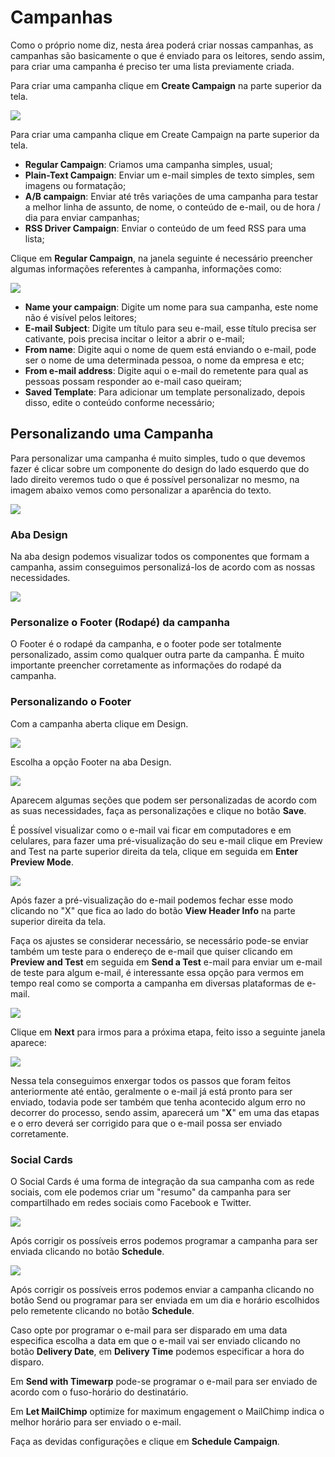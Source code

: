 # Campanhas

Como o próprio nome diz, nesta área poderá criar nossas campanhas, as campanhas são basicamente o que é enviado para os leitores, sendo assim, para criar uma campanha é preciso ter uma lista previamente criada.

Para criar uma campanha clique em **Create Campaign** na parte superior da tela.

![](mailchimp-campanhas.png)

Para criar uma campanha clique em Create Campaign na parte superior da tela.

* **Regular Campaign**: Criamos uma campanha simples, usual;
* **Plain-Text Campaign**: Enviar um e-mail simples de texto simples, sem imagens ou formatação;
* **A/B campaign**: Enviar até três variações de uma campanha para testar a melhor linha de assunto, de nome, o conteúdo de e-mail, ou de hora / dia para enviar campanhas;
* **RSS Driver Campaign**: Enviar o conteúdo de um feed RSS para uma lista;

Clique em **Regular Campaign**, na janela seguinte é necessário preencher algumas informações referentes à campanha, informações como:

![](mailchimp-campanhas_1.png)

* **Name your campaign**: Digite um nome para sua campanha, este nome não é visível pelos leitores;
* **E-mail Subject**: Digite um título para seu e-mail, esse título precisa ser cativante, pois precisa incitar o leitor a abrir o e-mail;
* **From name**: Digite aqui o nome de quem está enviando o e-mail, pode ser o nome de uma determinada pessoa, o nome da empresa e etc;
* **From e-mail address**: Digite aqui o e-mail do remetente para qual as pessoas possam responder ao e-mail caso queiram;
* **Saved Template**: Para adicionar um template personalizado, depois disso, edite o conteúdo conforme necessário;

## Personalizando uma Campanha

Para personalizar uma campanha é muito simples, tudo o que devemos fazer é clicar sobre um componente do design do lado esquerdo que do lado direito veremos tudo o que é possível personalizar no mesmo, na imagem abaixo vemos como personalizar a aparência do texto.

![](mailchimp-personalizando_campanha.png)

### Aba Design

Na aba design podemos visualizar todos os componentes que formam a campanha, assim conseguimos personalizá-los de acordo com as nossas necessidades.

![](mailchimp-design.png)

### Personalize o Footer (Rodapé) da campanha

O Footer é o rodapé da campanha, e o footer pode ser totalmente personalizado, assim como qualquer outra parte da campanha.
É muito importante preencher corretamente as informações do rodapé da campanha.

### Personalizando o Footer

Com a campanha aberta clique em Design.

![](mailchimp-design1.png)

Escolha a opção Footer na aba Design.

![](mailchimp-footer_2.png)

Aparecem algumas seções que podem ser personalizadas de acordo com as suas necessidades, faça as personalizações e clique no botão **Save**.

É possível visualizar como o e-mail vai ficar em computadores e em celulares, para fazer uma pré-visualização do seu e-mail clique em Preview and Test na parte superior direita da tela, clique em seguida em **Enter Preview Mode**.

![](mailchimp-campanhas_4.png)

Após fazer a pré-visualização do e-mail podemos fechar esse modo clicando no "X" que fica ao lado do botão **View Header Info** na parte superior direita da tela.

Faça os ajustes se considerar necessário, se necessário pode-se enviar também um teste para o endereço de e-mail que quiser clicando em **Preview and Test** em seguida em **Send a Test** e-mail para enviar um e-mail de teste para algum e-mail, é interessante essa opção para vermos em tempo real  como se comporta a campanha em diversas plataformas de e-mail.

![](mailchimp-campanhas_7.png)

Clique em **Next** para irmos para a próxima etapa, feito isso a seguinte janela aparece:

![](mailchimp-campanhas_5.png)


Nessa tela conseguimos enxergar todos os passos que foram feitos anteriormente até então, geralmente o e-mail já está pronto para ser enviado, todavia pode ser também que tenha acontecido algum erro no decorrer do processo, sendo assim, aparecerá um "**X**" em uma das etapas e o erro deverá ser corrigido para que o e-mail possa ser enviado corretamente.

### Social Cards

O Social Cards é uma forma de integração da sua campanha com as rede sociais, com ele podemos criar um "resumo" da campanha para ser compartilhado em redes sociais como Facebook e Twitter.

![](mailchimp-social_card.png)

Após corrigir os possíveis erros podemos programar a campanha para ser enviada clicando no botão **Schedule**.

![](mailchimp-campanhas_6.png)

Após corrigir os possíveis erros podemos enviar a campanha clicando no botão Send ou programar para ser enviada em um dia e horário escolhidos pelo remetente clicando no botão **Schedule**.

Caso opte por programar o e-mail para ser disparado em uma data especifica escolha a data em que o e-mail vai ser enviado clicando no botão **Delivery Date**, em **Delivery Time** podemos especificar a hora  do disparo.

Em **Send with Timewarp** pode-se programar o e-mail para ser enviado de acordo com o fuso-horário do destinatário.

Em **Let MailChimp** optimize for maximum engagement o MailChimp indica o melhor horário para ser enviado o e-mail.

Faça as devidas configurações e clique em **Schedule Campaign**.
